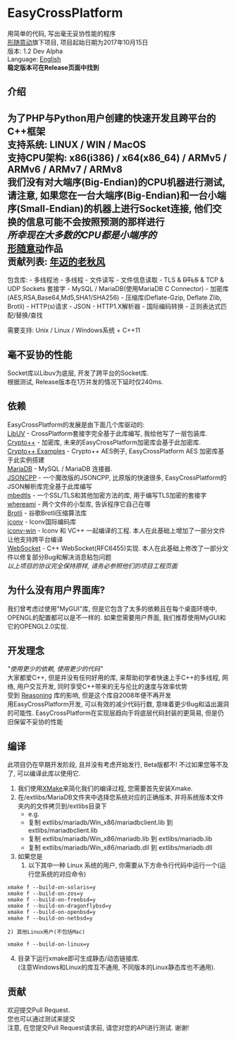 # EasyCrossPlatform
用简单的代码, 写出毫无妥协性能的程序  
[形随意动](https://github.com/BlueAirTechGroup/)旗下项目, 项目起始日期为2017年10月15日  
版本: 1.2 Dev Alpha  
Language: [English](README.md)  
**稳定版本可在Release页面中找到**  
## 介绍
为了PHP与Python用户创建的快速开发且跨平台的C++框架  
支持系统: LINUX / WIN / MacOS  
支持CPU架构: x86(i386) / x64(x86_64) / ARMv5 / ARMv6 / ARMv7 / ARMv8  
**我们没有对大端序(Big-Endian)的CPU机器进行测试, 请注意, 如果您在一台大端序(Big-Endian)和一台小端序(Small-Endian)的机器上进行Socket连接, 他们交换的信息可能不会按照预测的那样进行**  
*所幸现在大多数的CPU都是小端序的*  
[形随意动](https://www.xsyds.cn/)作品  
贡献列表: [年迈的老秋风](https://github.com/ToiletCommander)  
---

包含库: 
	- 多线程池
	- 多线程
	- 文件读写
	- 文件信息读取
	- TLS & ~~DTLS~~ & TCP & UDP Sockets 套接字
	- MySQL / MariaDB(使用MariaDB C Connector)
	- 加密库(AES,RSA,Base64,Md5,SHA1/SHA256)
	- 压缩库(Deflate-Gzip, Deflate Zlib, Brotli)
	- HTTP(s)请求
	- JSON
	- HTTP1.X解析器
	- 国际编码转换
	- 正则表达式匹配/替换/查找

需要支持: Unix / Linux / Windows系统 + C++11  
## 毫不妥协的性能
Socket库以Libuv为底层, 开发了跨平台的Socket库.  
根据测试, Release版本在1万并发的情况下延时仅240ms.  
## 依赖
EasyCrossPlatform的发展是由下面几个库驱动的:  
[LibUV](https://github.com/libuv/libuv) - CrossPlatform套接字完全基于此库编写, 我给他写了一层包装库.  
[Crypto++](https://github.com/weidai11/cryptopp) - 加密库, 未来的EasyCrossPlatform加密库会基于此加密库.  
[Crypto++ Examples](https://github.com/sechaser/CryptoPP) - Crypto++ AES例子, EasyCrossPlatform AES 加密库基于此实例搭建  
[MariaDB](https://mariadb.com/downloads/mariadb-tx/connector) - MySQL / MariaDB 连接器.  
[JSONCPP](https://github.com/henshao/jsoncpp) - 一个魔改版的JSONCPP, 比原版的快速很多, EasyCrossPlatform的JSON解析库完全基于此库编写  
[mbedtls](https://github.com/ARMmbed/mbedtls) - 一个SSL/TLS和其他加密方法的库, 用于编写TLS加密的套接字  
[whereami](https://github.com/gpakosz/whereami) - 两个文件的小型库, 告诉程序它自己在哪  
[Brotli](https://github.com/google/brotli) - 谷歌Brotli压缩算法库  
[iconv](https://www.gnu.org/software/libiconv/) - Iconv国际编码库  
[iconv-win](https://github.com/ThePhD/libiconv) - Iconv 和 VC++ 一起编译的工程. 本人在此基础上增加了一部分文件让他支持跨平台编译  
[WebSocket](https://github.com/katzarsky/WebSocket) - C++ WebSocket(RFC6455)实现. 本人在此基础上修改了一部分文件以修复部分Bug和解决消息粘包问题  
*以上项目的协议完全保持原样, 请务必参照他们的项目工程页面*  
## 为什么没有用户界面库?
我们曾考虑过使用"MyGUI"库, 但是它包含了太多的依赖且在每个桌面环境中, OPENGL的配置都可以是不一样的. 如果您需要用户界面, 我们推荐使用MyGUI和它的OPENGL2.0实现.  
## 开发理念
*"使用更少的依赖, 使用更少的代码"*  
大家都爱C++, 但是并没有任何好用的库, 来帮助初学者快速上手C++的多线程, 网络, 用户交互开发, 同时享受C++带来的无与伦比的速度与效率优势  
受到 [Reasoning](http://reasoning.biz/) 库的影响, 但是这个库自2008年便不再开发  
用EasyCrossPlatform开发, 可以有效的减少代码行数, 意味着更少Bug和溢出漏洞的可能性. EasyCrossPlatform在实现层趋向于将底层代码封装的更简易, 但是仍旧保留不妥协的性能  
## 编译
此项目仍在早期开发阶段, 且并没有考虑开始发行, Beta版都不! 不过如果您等不及了, 可以编译此库以使用它.  
1. 我们使用[XMake](http://xmake.io/)来简化我们的编译过程, 您需要首先安装Xmake.
2. 在/extlibs/MariaDB文件夹中选择您系统对应的正确版本, 并将系统版本文件夹内的文件拷贝到/extlibs目录下
	- e.g. 
	- 复制 extlibs/mariadb/Win_x86/mariadbclient.lib 到 extlibs/mariadbclient.lib
	- 复制 extlibs/mariadb/Win_x86/mariadb.lib 到 extlibs/mariadb.lib
	- 复制 extlibs/mariadb/Win_x86/mariadb.dll 到 extlibs/mariadb.dll
3. 如果您是 
	1) 以下其中一种 Linux 系统的用户, 你需要从下方命令行代码中运行一个(运行您系统的对应命令)  

```
xmake f --build-on-solaris=y
xmake f --build-on-zos=y
xmake f --build-on-freebsd=y
xmake f --build-on-dragonflybsd=y
xmake f --build-on-openbsd=y
xmake f --build-on-netbsd=y
```

	2) 其他Linux用户(不包括Mac)

```
xmake f --build-on-linux=y
```

4. 目录下运行xmake即可生成静态/动态链接库.  
(注意Windows和Linux的库互不通用, 不同版本的Linux静态库也不通用).  
## 贡献
欢迎提交Pull Request.   
您也可以通过测试来提交   
注意, 在您提交Pull Request请求前, 请您对您的API进行测试. 谢谢!  